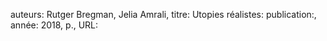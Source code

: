auteurs: Rutger Bregman, Jelia Amrali, 
titre: Utopies réalistes:
publication:, 
année: 2018, 
p.,
URL: 

